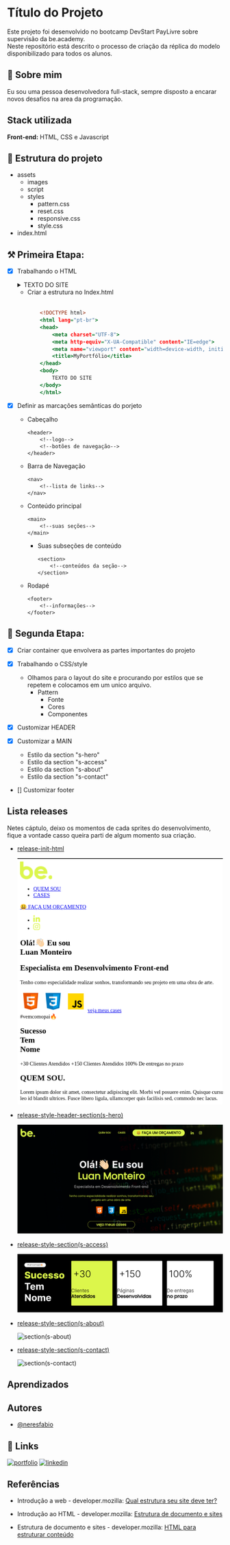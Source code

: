 
# Título do Projeto

Este projeto foi desenvolvido no bootcamp DevStart PayLivre sobre supervisão da be.academy.<br/>
Neste repositório está descrito o processo de criação da réplica do modelo disponibilizado para todos os alunos.

## 🚀 Sobre mim
Eu sou uma pessoa desenvolvedora full-stack, sempre disposto a encarar novos desafios na area da programação.

## Stack utilizada

**Front-end:** HTML, CSS e Javascript

## 📁 Estrutura do projeto

- assets
  - images
  - script
  - styles
    - pattern.css
    - reset.css
    - responsive.css
    - style.css
- index.html

## ⚒️ Primeira Etapa:

- [x] Trabalhando o HTML
    <details>
        <summary>TEXTO DO SITE</summary>
        <br>

        be.

        QUEM SOU
        CASES
        😃 FAÇA UM ORÇAMENTO

        Olá!👋🏻 Eu sou  
        Luan Monteiro
        Especialista em Desenvolvimento Front-end

        Tenho como especialidade realizar sonhos, transformando seu projeto em uma obra de arte.

        veja meus cases

        #vemcomopai🔥

        Sucesso
        Tem
        Nome

        QUEM SOU.

        Lorem ipsum dolor sit amet, consectetur adipiscing elit. Morbi vel posuere enim. 
        Quisque cursus ac leo et maximus. Proin non diam congue, sodales velit et, cursus ante. 
        Suspendisse convallis rhoncus dapibus. Vivamus accumsan leo id blandit ultrices. 
        Fusce libero ligula, ullamcorper quis facilisis sed, commodo nec lacus. 

        CASES.

        ENTRE EM CONTATO.
        #LetsGoUp🚀

        Feito com ❤️ e carinho por mim.

    </details>

    - Criar a estrutura no Index.html
        ``` index.html

            <!DOCTYPE html>
            <html lang="pt-br">
            <head>
                <meta charset="UTF-8">
                <meta http-equiv="X-UA-Compatible" content="IE=edge">
                <meta name="viewport" content="width=device-width, initial-scale=1.0">
                <title>MyPortfólio</title>
            </head>
            <body>
                TEXTO DO SITE
            </body>
            </html>
        ```

- [x] Definir as marcações semânticas do porjeto
  - Cabeçalho 
    ```
    <header>
        <!--logo-->
        <!--botões de navegação-->
    </header>

    ```
  - Barra de Navegação
    ```
    <nav>
        <!--lista de links-->
    </nav>

    ```
  - Conteúdo principal
    ```
    <main>
        <!--suas seções-->
    </main>

    ```
    - Suas subseções de conteúdo
        ```
        <section>
            <!--conteúdos da seção-->
        </section>

        ```
  - Rodapé
    ```
    <footer>
        <!--informações-->
    </footer>

    ```

## 🧰 Segunda Etapa:

- [x] Criar container que envolvera as partes importantes do projeto 

- [x] Trabalhando o CSS/style
    - Olhamos para o layout do site e procurando por estilos que se repetem e colocamos em um unico arquivo.
        - Pattern
          - Fonte
          - Cores
          - Componentes
- [X] Customizar HEADER
- [x] Customizar a MAIN
  - Estilo da section "s-hero"
  - Estilo da section "s-access"
  - Estilo da section "s-about"
  - Estilo da section "s-contact"
- [] Customizar footer


## Lista releases

Netes cáptulo, deixo os momentos de cada sprites do desenvolvimento, fique a vontade casso queira parti de algum momento sua criação.

- [release-init-html](https://github.com/neresfabio/beacademy-devstart-frontend-myportfolio/tree/release-init-html)

    ![html-img](./assets/images/01.png)

- [release-style-header-section(s-hero)](https://github.com/neresfabio/beacademy-devstart-frontend-myportfolio/tree/release-style-header-section)
  
  ![header-section(s-hero)](assets/images/header-section.png)

- [release-style-section(s-access)]()
  
  ![section(s-access)](assets/images/section-access.png)

- [release-style-section(s-about)]()
  
  ![section(s-about)]()

- [release-style-section(s-contact)]()
  
  ![section(s-contact)]()

## Aprendizados



## Autores

- [@neresfabio](https://github.com/neresfabio)


## 🔗 Links
[![portfolio](https://img.shields.io/badge/my_portfolio-000?style=for-the-badge&logo=ko-fi&logoColor=white)]()
[![linkedin](https://img.shields.io/badge/linkedin-0A66C2?style=for-the-badge&logo=linkedin&logoColor=white)](https://www.linkedin.com/in/fabioneresdejesus/)

## Referências

- Introdução a web - developer.mozilla: [Qual estrutura seu site deve ter?](https://developer.mozilla.org/pt-BR/docs/Learn/Getting_started_with_the_web/Dealing_with_files)

- Introdução ao HTML - developer.mozilla: [Estrutura de documento e sites](https://developer.mozilla.org/pt-BR/docs/Learn/HTML/Introduction_to_HTML/Document_and_website_structure)
  
- Estrutura de documento e sites - developer.mozilla: [HTML para estruturar conteúdo](https://developer.mozilla.org/pt-BR/docs/Learn/HTML/Introduction_to_HTML/Document_and_website_structure)
